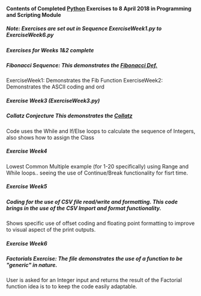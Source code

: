 #### Contents of Completed [Python](https://www.python.org/) Exercises to 8 April 2018 in Programming and Scripting Module

##### Note: Exercises are set out in Sequence ExerciseWeek1.py to ExerciseWeek6.py

##### Exercises for Weeks 1&2 complete
##### **Fibonacci Sequence:** This demonstrates the [Fibonacci Def.](https://en.wikipedia.org/wiki/Fibonacci_number)
ExerciseWeek1: Demonstrates the Fib Function
ExerciseWeek2: Demonstrates the ASCII coding and ord

##### Exercise Week3 (ExerciseWeek3.py)
##### **Collatz Conjecture** This demonstrates the [Collatz](https://en.wikipedia.org/wiki/Collatz_conjecture)
Code uses the While and If/Else loops to calculate the sequence of Integers, also shows how to assign the Class

##### Exercise Week4
Lowest Common Multiple example (for 1-20 specifically) using Range and While loops.. seeing the use of Continue/Break functionality for fisrt time.

##### Exercise Week5
##### Coding for the use of CSV file read/write and formatting. This code brings in the use of the CSV Import and format functionality.
Shows specific use of offset coding and floating point formatting to improve to visual aspect of the print outputs.

##### Exercise Week6
##### **Factorials Exercise:** The file demonstrates the use of a function to be "generic" in nature.
User is asked for an Integer input and returns the result of the Factorial function
idea is to to keep the code easily adaptable.
